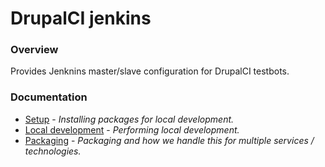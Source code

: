 DrupalCI jenkins
================

### Overview

Provides Jenknins master/slave configuration for DrupalCI testbots.

### Documentation

* [Setup](/docs/setup.md) - _Installing packages for local development._
* [Local development](/docs/local.md) - _Performing local development._
* [Packaging](/docs/packer.md) - _Packaging and how we handle this for multiple services / technologies._
